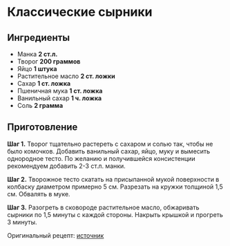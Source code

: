 # Классические сырники

## Ингредиенты

- Манка **2 ст.л.**
- Творог **200 граммов**
- Яйцо **1 штука**
- Растительное масло **2 ст. ложки**
- Сахар **1 ст. ложка**
- Пшеничная мука **1 ст. ложка**
- Ванильный сахар **1 ч. ложка**
- Соль **2 грамма**

## Приготовление

**Шаг 1.** Творог тщательно растереть с сахаром и солью так, чтобы не было комочков. Добавить ванильный сахар, яйцо, муку и вымесить однородное тесто. По желанию и получившейся консистенции рекомендуем добавить 2-3 ст.л. манки.

**Шаг 2.** Творожное тесто скатать на присыпанной мукой поверхности в колбаску диаметром примерно 5 см. Разрезать на кружки толщиной 1,5 см. Обвалять в муке.

**Шаг 3.** Разогреть в сковороде растительное масло, обжаривать сырники по 1,5 минуты с каждой стороны. Накрыть крышкой и прогреть 3 минуты.

Оригинальный рецепт: [источник](https://www.maggi.ru/recipe/klassicheskie-syrniki)
